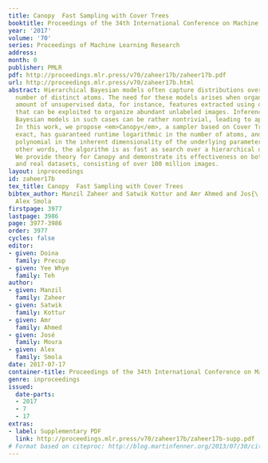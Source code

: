 ```yaml
---
title: Canopy  Fast Sampling with Cover Trees
booktitle: Proceedings of the 34th International Conference on Machine Learning
year: '2017'
volume: '70'
series: Proceedings of Machine Learning Research
address: 
month: 0
publisher: PMLR
pdf: http://proceedings.mlr.press/v70/zaheer17b/zaheer17b.pdf
url: http://proceedings.mlr.press/v70/zaheer17b.html
abstract: Hierarchical Bayesian models often capture distributions over a very large
  number of distinct atoms. The need for these models arises when organizing huge
  amount of unsupervised data, for instance, features extracted using deep convnets
  that can be exploited to organize abundant unlabeled images. Inference for hierarchical
  Bayesian models in such cases can be rather nontrivial, leading to approximate approaches.
  In this work, we propose <em>Canopy</em>, a sampler based on Cover Trees that is
  exact, has guaranteed runtime logarithmic in the number of atoms, and is provably
  polynomial in the inherent dimensionality of the underlying parameter space. In
  other words, the algorithm is as fast as search over a hierarchical data structure.
  We provide theory for Canopy and demonstrate its effectiveness on both synthetic
  and real datasets, consisting of over 100 million images.
layout: inproceedings
id: zaheer17b
tex_title: Canopy  Fast Sampling with Cover Trees
bibtex_author: Manzil Zaheer and Satwik Kottur and Amr Ahmed and Jos{\'e} Moura and
  Alex Smola
firstpage: 3977
lastpage: 3986
page: 3977-3986
order: 3977
cycles: false
editor:
- given: Doina
  family: Precup
- given: Yee Whye
  family: Teh
author:
- given: Manzil
  family: Zaheer
- given: Satwik
  family: Kottur
- given: Amr
  family: Ahmed
- given: José
  family: Moura
- given: Alex
  family: Smola
date: 2017-07-17
container-title: Proceedings of the 34th International Conference on Machine Learning
genre: inproceedings
issued:
  date-parts:
  - 2017
  - 7
  - 17
extras:
- label: Supplementary PDF
  link: http://proceedings.mlr.press/v70/zaheer17b/zaheer17b-supp.pdf
# Format based on citeproc: http://blog.martinfenner.org/2013/07/30/citeproc-yaml-for-bibliographies/
---
```


